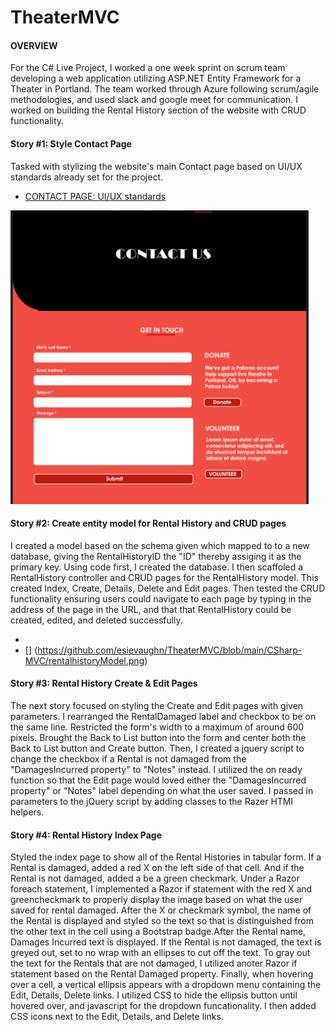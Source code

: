 # TheaterMVC

#### OVERVIEW
For the C# Live Project, I worked a one week sprint on scrum team developing a web application utilizing ASP.NET Entity Framework for a Theater in Portland. The team worked through Azure following scrum/agile methodologies, and used slack and google meet for communication. I worked on building the Rental History section of the website with CRUD functionality. 


#### Story #1: Style Contact Page
Tasked with stylizing the website's main Contact page based on UI/UX standards already set for the project. 

- [CONTACT PAGE: UI/UX standards](https://github.com/esievaughn/TheaterMVC/blob/main/CSharp-MVC/contactPg.png)

![](https://github.com/esievaughn/TheaterMVC/blob/main/CSharp-MVC/csscontactpage.png)



#### Story #2: Create entity model for Rental History and CRUD pages

I created a model based on the schema given which mapped to to a new database, giving the RentalHistoryID the "ID" thereby assiging it as the primary key. Using code first, I created the database. I then scaffoled a RentalHistory controller and CRUD pages for the RentalHistory model. This created Index, Create, Details, Delete and Edit pages. Then tested the CRUD functionality ensuring users could navigate to each page by typing in the address of the page in the URL, and that that RentalHistory could be created, edited, and deleted successfully.

- [](https://github.com/esievaughn/TheaterMVC/blob/main/CSharp-MVC/models.png)
- [] (https://github.com/esievaughn/TheaterMVC/blob/main/CSharp-MVC/rentalhistoryModel.png)



#### Story #3: Rental History Create & Edit Pages
The next story focused on styling the Create and Edit pages with given parameters. I rearranged the RentalDamaged label and checkbox to be on the same line.  Restricted the form's width to a maximum of around 600 pixels.  Brought the Back to List button into the form and center both the Back to List button and Create button. Then, I created a jquery script to change the checkbox if a Rental is not damaged from the "DamagesIncurred property" to "Notes" instead. I utilized the on ready function so that the Edit page would loved either the "DamagesIncurred property" or "Notes" label depending on what the user saved. I passed in parameters to the jQuery script by adding classes to the Razer HTMl helpers. 

#### Story #4: Rental History Index Page
Styled the index page to show all of the Rental Histories in tabular form. If a Rental is damaged, added a red X on the left side of that cell. And if the Rental is not damaged, added a be a green checkmark. Under a Razor foreach statement, I implemented a Razor if statement with the red X and greencheckmark to properly display the image based on what the user saved for rental damaged. After the X or checkmark symbol, the name of the Rental is displayed and styled so the text so that is distinguished from the other text in the cell using a Bootstrap badge.After the Rental name, Damages Incurred text is displayed.  If the Rental is not damaged, the text is greyed out, set to no wrap with an ellipses to cut off the text. To gray out the text for the Rentals that are not damaged, I utilized anoter Razor if statement based on the Rental Damaged property. Finally, when hovering over a cell, a vertical ellipsis appears with a dropdown menu containing the Edit, Details, Delete links. I utilized CSS to hide the ellipsis button until hovered over, and javascript for the dropdown funcationality. I then added CSS icons next to the Edit, Details, and Delete links.
